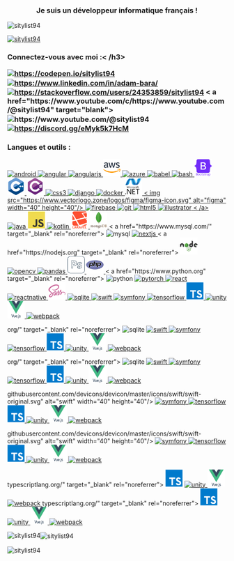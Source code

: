 <h3 align="center">Je suis un développeur informatique français !</h3>

<p align="left"> <img src="https://komarev.com/ghpvc/?username=sitylist94&label=Profile%20views&color =0e75b6&style=flat" alt="sitylist94" /> </p>

<p align="left"> <a href="https://github.com/ryo-ma/github-profile-trophy"><img src="https://github-profile-trophy.vercel.app/?username=sitylist94" alt="sitylist94" /></a> </p>

<h3 align="left">Connectez-vous avec moi :< /h3>
<p align="left">
<a href="https://codepen.io/https://codepen.io/sitylist94" target="blank"><img align="center" src=" https://raw.githubusercontent.com/rahuldkjain/github-profile-readme-generator/master/src/images/icons/Social/codepen.svg" alt="https://codepen.io/sitylist94" height=" 30" width="40" /></a>
<a href="https://linkedin.com/in/https://www.linkedin.com/in/adam-bara/" target="blank" ><img align="center" src="https://raw.githubusercontent.com/rahuldkjain/github-profile-readme-generator/master/src/images/icons/Social/linked-in-alt.svg" alt ="https://www.linkedin.com/in/adam-bara/" height="30" width="40" /></a>
<a href="https://stackoverflow.com/users/ https://stackoverflow.com/users/24353859/sitylist94" target="blank"><img align="center" src="https://raw.githubusercontent.com/rahuldkjain/github-profile-readme-generator/ master/src/images/icons/Social/stack-overflow.svg" alt="https://stackoverflow.com/users/24353859/sitylist94" height="30" width="40" /></a>
< a href="https://www.youtube.com/c/https://www.youtube.com/@sitylist94" target="blank"><img align="center" src="https://raw .githubusercontent.com/rahuldkjain/github-profile-readme-generator/master/src/images/icons/Social/youtube.svg" alt="https://www.youtube.com/@sitylist94" height="30" width="40" /></a>
<a href="https://discord.gg/https://discord.gg/eMyk5k7HcM" target="blank"><img align="center" src=" https://raw.githubusercontent.com/rahuldkjain/github-profile-readme-generator/master/src/images/icons/Social/discord.svg" alt="https://discord.gg/eMyk5k7HcM" height=" 30" width="40" /></a>
</p>

<h3 align="left">Langues et outils :</h3>
<p align="left"> <a href="https://developer.android.com" target="_blank" rel="noreferrer"> <img src="https://raw.githubusercontent.com/devicons /devicon/master/icons/android/android-original-wordmark.svg" alt="android" width="40" height="40"/> </a> <a href="https://angular.io " target="_blank" rel="noreferrer"> <img src="https://angular.io/assets/images/logos/angular/angular.svg" alt="angular" width="40" height=" 40"/> </a> <a href="https://angular.io" target="_blank" rel="noreferrer"> <img src="https://raw.githubusercontent.com/devicons/devicon /master/icons/angularjs/angularjs-original-wordmark.svg" alt="angularjs" width="40" height="40"/> </a> <a href="https://aws.amazon.com " target="_blank" rel="noreferrer"> <img src="https://raw.githubusercontent.com/devicons/devicon/master/icons/amazonwebservices/amazonwebservices-original-wordmark.svg" alt="aws" width="40" height="40"/> </a> <a href="https://azure.microsoft.com/en-in/" target="_blank" rel="noreferrer"> <img src ="https://www.vectorlogo.zone/logos/microsoft_azure/microsoft_azure-icon.svg" alt="azure" width="40" height="40"/> </a> <a href="https : //babeljs.io/" target="_blank" rel="noreferrer"> <img src="https://www.vectorlogo.zone/logos/babeljs/babeljs-icon.svg" alt="babel" width= "40" height="40"/> </a> <a href="https://www.gnu.org/software/bash/" target="_blank" rel="noreferrer"> <img src=" https://www.vectorlogo.zone/logos/gnu_bash/gnu_bash-icon.svg" alt="bash" width="40" height="40"/> </a> <a href="https:// getbootstrap.com" target="_blank" rel="noreferrer"> <img src="https://raw.githubusercontent.com/devicons/devicon/master/icons/bootstrap/bootstrap-plain-wordmark.svg" alt= "bootstrap" width="40" height="40"/> </a> <a href="https://www.w3schools.com/cpp/" target="_blank" rel="noreferrer"> <img src="https://raw.githubusercontent.com/devicons/devicon/master/icons/cplusplus/cplusplus-original.svg" alt="cplusplus" width="40" height="40"/> </a> <a href="https://www.w3schools.com/cs/" target="_blank" rel="noreferrer "> <img src="https://raw.githubusercontent.com/devicons/devicon/master/icons/csharp/csharp-original.svg" alt="csharp" width="40" height="40"/> </a> <a href="https://www.w3schools.com/css/" target="_blank" rel="noreferrer"> <img src="https://raw.githubusercontent.com/devicons/ devicon/master/icons/css3/css3-original-wordmark.svg" alt="css3" width="40" height="40"/> </a> <a href="https://www.djangoproject. com/" target="_blank" rel="noreferrer"> <img src="https://cdn.worldvectorlogo.com/logos/django.svg" alt="django" width="40" height="40" /> </a> <a href="https://www.docker.com/" target="_blank" rel="noreferrer"> <img src="https://raw.githubusercontent.com/devicons/ devicon/master/icons/docker/docker-original-wordmark.svg" alt="docker" width="40" height="40"/> </a> <a href="https://dotnet.microsoft. com/" target="_blank" rel="noreferrer"> <img src="https://raw.githubusercontent.com/devicons/devicon/master/icons/dot-net/dot-net-original-wordmark.svg " alt="dotnet" width="40" height="40"/> </a> <a href="https://www.figma.com/" target="_blank" rel="noreferrer"> < img src="https://www.vectorlogo.zone/logos/figma/figma-icon.svg" alt="figma" width="40" height="40"/> </a> <a href=" https://firebase.google.com/" target="_blank" rel="noreferrer"> <img src="https://www.vectorlogo.zone/logos/firebase/firebase-icon.svg" alt=" firebase" width="40" height="40"/> </a> <a href="https://git-scm.com/" target="_blank" rel="noreferrer"> <img src=" https://www.vectorlogo.zone/logos/git-scm/git-scm-icon.svg" alt="git" width="40" height="40"/> </a> <a href=" https://www.w3.org/html/" target="_blank" rel="noreferrer"> <img src="https://raw.githubusercontent.com/devicons/devicon/master/icons/html5/html5 -mot-symbole original.svg" alt="html5" width="40" height="40"/> </a> <a href="https://www.adobe.com/in/products/illustrator.html" target="_blank " rel="noreferrer"> <img src="https://www.vectorlogo.zone/logos/adobe_illustrator/adobe_illustrator-icon.svg" alt="illustrator" width="40" height="40"/> < /a> <a href="https://www.java.com" target="_blank" rel="noreferrer"> <img src="https://raw.githubusercontent.com/devicons/devicon/master/ icônes/java/java-original.svg" alt="java" width="40" height="40"/> </a> <a href="https://developer.mozilla.org/en-US/ docs/Web/JavaScript" target="_blank" rel="noreferrer"> <img src="https://raw.githubusercontent.com/devicons/devicon/master/icons/javascript/javascript-original.svg" alt= "javascript" width="40" height="40"/> </a> <a href="https://kotlinlang.org" target="_blank" rel="noreferrer"> <img src="https : //www.vectorlogo.zone/logos/kotlinlang/kotlinlang-icon.svg" alt="kotlin" width="40" height="40"/> </a> <a href="https://laravel. com/" target="_blank" rel="noreferrer"> <img src="https://raw.githubusercontent.com/devicons/devicon/master/icons/laravel/laravel-plain-wordmark.svg" alt=" laravel" width="40" height="40"/> </a> <a href="https://www.mongodb.com/" target="_blank" rel="noreferrer"> <img src=" https://raw.githubusercontent.com/devicons/devicon/master/icons/mongodb/mongodb-original-wordmark.svg" alt="mongodb" width="40" height="40"/> </a> < a href="https://www.mysql.com/" target="_blank" rel="noreferrer"> <img src="https://raw.githubusercontent.com/devicons/devicon/master/icons/mysql /mysql-original-wordmark.svg" alt="mysql" width="40" height="40"/> </a> <a href="https://nextjs.org/" target="_blank" rel ="noreferrer"> <img src="https://cdn.worldvectorlogo.com/logos/nextjs-2.svg" alt="nextjs" width="40" height="40"/> </a> < a href="https://nodejs.org" target="_blank" rel="noreferrer"> <img src="https://raw.githubusercontent.com/devicons/devicon/master/icons/nodejs/nodejs-original-wordmark.svg" alt="nodejs" width="40" height="40"/> </a> <a href="https:// opencv.org/" target="_blank" rel="noreferrer"> <img src="https://www.vectorlogo.zone/logos/opencv/opencv-icon.svg" alt="opencv" width="40 " height="40"/> </a> <a href="https://pandas.pydata.org/" target="_blank" rel="noreferrer"> <img src="https://raw. githubusercontent.com/devicons/devicon/2ae2a900d2f041da66e950e4d48052658d850630/icons/pandas/pandas-original.svg" alt="pandas" width="40" height="40"/> </a> <a href="https:// www.photoshop.com/en" target="_blank" rel="noreferrer"> <img src="https://raw.githubusercontent.com/devicons/devicon/master/icons/photoshop/photoshop-line.svg" alt="photoshop" width="40" height="40"/> </a> <a href="https://www.php.net" target="_blank" rel="noreferrer"> <img src ="https://raw.githubusercontent.com/devicons/devicon/master/icons/php/php-original.svg" alt="php" width="40" height="40"/> </a> < a href="https://www.python.org" target="_blank" rel="noreferrer"> <img src="https://raw.githubusercontent.com/devicons/devicon/master/icons/python/ python-original.svg" alt="python" width="40" height="40"/> </a> <a href="https://pytorch.org/" target="_blank" rel="noreferrer "> <img src="https://www.vectorlogo.zone/logos/pytorch/pytorch-icon.svg" alt="pytorch" width="40" height="40"/> </a> <a href="https://reactjs.org/" target="_blank" rel="noreferrer"> <img src="https://raw.githubusercontent.com/devicons/devicon/master/icons/react/react- original-wordmark.svg" alt="react" width="40" height="40"/> </a> <a href="https://reactnative.dev/" target="_blank" rel="noreferrer "> <img src="https://reactnative.dev/img/header_logo.svg" alt="reactnative" width="40" height="40"/> </a> <a href="https:/ /sass-lang.com" target="_blank" rel="noreferrer"> <img src="https://raw.githubusercontent.com/devicons/devicon/master/icons/sass/sass-original.svg" alt="sass" width="40" height="40"/> </a> <a href="https://www. sqlite.org/" target="_blank" rel="noreferrer"> <img src="https://www.vectorlogo.zone/logos/sqlite/sqlite-icon.svg" alt="sqlite" width="40 " height="40"/> </a> <a href="https://developer.apple.com/swift/" target="_blank" rel="noreferrer"> <img src="https:// raw.githubusercontent.com/devicons/devicon/master/icons/swift/swift-original.svg" alt="swift" width="40" height="40"/> </a> <a href="https : //symfony.com" target="_blank" rel="noreferrer"> <img src="https://symfony.com/logos/symfony_black_03.svg" alt="symfony" width="40" height="40 "/> </a> <a href="https://www.tensorflow.org" target="_blank" rel="noreferrer"> <img src="https://www.vectorlogo.zone/logos/ tensorflow/tensorflow-icon.svg" alt="tensorflow" width="40" height="40"/> </a> <a href="https://www.typescriptlang.org/" target="_blank" rel="noreferrer"> <img src="https://raw.githubusercontent.com/devicons/devicon/master/icons/typescript/typescript-original.svg" alt="typescript" width="40" height=" 40"/> </a> <a href="https://unity.com/" target="_blank" rel="noreferrer"> <img src="https://www.vectorlogo.zone/logos/ unity3d/unity3d-icon.svg" alt="unity" width="40" height="40"/> </a> <a href="https://vuejs.org/" target="_blank" rel= "noreferrer"> <img src="https://raw.githubusercontent.com/devicons/devicon/master/icons/vuejs/vuejs-original-wordmark.svg" alt="vuejs" width="40" height=" 40"/> </a> <a href="https://webpack.js.org" target="_blank" rel="noreferrer"> <img src="https://raw.githubusercontent.com/devicons /devicon/d00d0969292a6569d45b06d3f350f463a0107b0d/icons/webpack/webpack-original-wordmark.svg" alt="webpack" width="40" height="40"/> </a> </p>org/" target="_blank" rel="noreferrer"> <img src="https://www.vectorlogo.zone/logos/sqlite/sqlite-icon.svg" alt="sqlite" width="40" hauteur ="40"/> </a> <a href="https://developer.apple.com/swift/" target="_blank" rel="noreferrer"> <img src="https://raw. githubusercontent.com/devicons/devicon/master/icons/swift/swift-original.svg" alt="swift" width="40" height="40"/> </a> <a href="https:// symfony.com" target="_blank" rel="noreferrer"> <img src="https://symfony.com/logos/symfony_black_03.svg" alt="symfony" width="40" height="40"/ > </a> <a href="https://www.tensorflow.org" target="_blank" rel="noreferrer"> <img src="https://www.vectorlogo.zone/logos/tensorflow/ tensorflow-icon.svg" alt="tensorflow" width="40" height="40"/> </a> <a href="https://www.typescriptlang.org/" target="_blank" rel= "noreferrer"> <img src="https://raw.githubusercontent.com/devicons/devicon/master/icons/typescript/typescript-original.svg" alt="typescript" width="40" height="40" /> </a> <a href="https://unity.com/" target="_blank" rel="noreferrer"> <img src="https://www.vectorlogo.zone/logos/unity3d/ unity3d-icon.svg" alt="unity" width="40" height="40"/> </a> <a href="https://vuejs.org/" target="_blank" rel="noreferrer "> <img src="https://raw.githubusercontent.com/devicons/devicon/master/icons/vuejs/vuejs-original-wordmark.svg" alt="vuejs" width="40" height="40" /> </a> <a href="https://webpack.js.org" target="_blank" rel="noreferrer"> <img src="https://raw.githubusercontent.com/devicons/devicon /d00d0969292a6569d45b06d3f350f463a0107b0d/icons/webpack/webpack-original-wordmark.svg" alt="webpack" width="40" height="40"/> </a> </p>org/" target="_blank" rel="noreferrer"> <img src="https://www.vectorlogo.zone/logos/sqlite/sqlite-icon.svg" alt="sqlite" width="40" hauteur ="40"/> </a> <a href="https://developer.apple.com/swift/" target="_blank" rel="noreferrer"> <img src="https://raw. githubusercontent.com/devicons/devicon/master/icons/swift/swift-original.svg" alt="swift" width="40" height="40"/> </a> <a href="https:// symfony.com" target="_blank" rel="noreferrer"> <img src="https://symfony.com/logos/symfony_black_03.svg" alt="symfony" width="40" height="40"/ > </a> <a href="https://www.tensorflow.org" target="_blank" rel="noreferrer"> <img src="https://www.vectorlogo.zone/logos/tensorflow/ tensorflow-icon.svg" alt="tensorflow" width="40" height="40"/> </a> <a href="https://www.typescriptlang.org/" target="_blank" rel= "noreferrer"> <img src="https://raw.githubusercontent.com/devicons/devicon/master/icons/typescript/typescript-original.svg" alt="typescript" width="40" height="40" /> </a> <a href="https://unity.com/" target="_blank" rel="noreferrer"> <img src="https://www.vectorlogo.zone/logos/unity3d/ unity3d-icon.svg" alt="unity" width="40" height="40"/> </a> <a href="https://vuejs.org/" target="_blank" rel="noreferrer "> <img src="https://raw.githubusercontent.com/devicons/devicon/master/icons/vuejs/vuejs-original-wordmark.svg" alt="vuejs" width="40" height="40" /> </a> <a href="https://webpack.js.org" target="_blank" rel="noreferrer"> <img src="https://raw.githubusercontent.com/devicons/devicon /d00d0969292a6569d45b06d3f350f463a0107b0d/icons/webpack/webpack-original-wordmark.svg" alt="webpack" width="40" height="40"/> </a> </p>githubusercontent.com/devicons/devicon/master/icons/swift/swift-original.svg" alt="swift" width="40" height="40"/> </a> <a href="https:// symfony.com" target="_blank" rel="noreferrer"> <img src="https://symfony.com/logos/symfony_black_03.svg" alt="symfony" width="40" height="40"/ > </a> <a href="https://www.tensorflow.org" target="_blank" rel="noreferrer"> <img src="https://www.vectorlogo.zone/logos/tensorflow/ tensorflow-icon.svg" alt="tensorflow" width="40" height="40"/> </a> <a href="https://www.typescriptlang.org/" target="_blank" rel= "noreferrer"> <img src="https://raw.githubusercontent.com/devicons/devicon/master/icons/typescript/typescript-original.svg" alt="typescript" width="40" height="40" /> </a> <a href="https://unity.com/" target="_blank" rel="noreferrer"> <img src="https://www.vectorlogo.zone/logos/unity3d/ unity3d-icon.svg" alt="unity" width="40" height="40"/> </a> <a href="https://vuejs.org/" target="_blank" rel="noreferrer "> <img src="https://raw.githubusercontent.com/devicons/devicon/master/icons/vuejs/vuejs-original-wordmark.svg" alt="vuejs" width="40" height="40" /> </a> <a href="https://webpack.js.org" target="_blank" rel="noreferrer"> <img src="https://raw.githubusercontent.com/devicons/devicon /d00d0969292a6569d45b06d3f350f463a0107b0d/icons/webpack/webpack-original-wordmark.svg" alt="webpack" width="40" height="40"/> </a> </p>githubusercontent.com/devicons/devicon/master/icons/swift/swift-original.svg" alt="swift" width="40" height="40"/> </a> <a href="https:// symfony.com" target="_blank" rel="noreferrer"> <img src="https://symfony.com/logos/symfony_black_03.svg" alt="symfony" width="40" height="40"/ > </a> <a href="https://www.tensorflow.org" target="_blank" rel="noreferrer"> <img src="https://www.vectorlogo.zone/logos/tensorflow/ tensorflow-icon.svg" alt="tensorflow" width="40" height="40"/> </a> <a href="https://www.typescriptlang.org/" target="_blank" rel= "noreferrer"> <img src="https://raw.githubusercontent.com/devicons/devicon/master/icons/typescript/typescript-original.svg" alt="typescript" width="40" height="40" /> </a> <a href="https://unity.com/" target="_blank" rel="noreferrer"> <img src="https://www.vectorlogo.zone/logos/unity3d/ unity3d-icon.svg" alt="unity" width="40" height="40"/> </a> <a href="https://vuejs.org/" target="_blank" rel="noreferrer "> <img src="https://raw.githubusercontent.com/devicons/devicon/master/icons/vuejs/vuejs-original-wordmark.svg" alt="vuejs" width="40" height="40" /> </a> <a href="https://webpack.js.org" target="_blank" rel="noreferrer"> <img src="https://raw.githubusercontent.com/devicons/devicon /d00d0969292a6569d45b06d3f350f463a0107b0d/icons/webpack/webpack-original-wordmark.svg" alt="webpack" width="40" height="40"/> </a> </p>typescriptlang.org/" target="_blank" rel="noreferrer"> <img src="https://raw.githubusercontent.com/devicons/devicon/master/icons/typescript/typescript-original.svg" alt=" typescript" width="40" height="40"/> </a> <a href="https://unity.com/" target="_blank" rel="noreferrer"> <img src="https : //www.vectorlogo.zone/logos/unity3d/unity3d-icon.svg" alt="unity" width="40" height="40"/> </a> <a href="https://vuejs. org/" target="_blank" rel="noreferrer"> <img src="https://raw.githubusercontent.com/devicons/devicon/master/icons/vuejs/vuejs-original-wordmark.svg" alt=" vuejs" width="40" height="40"/> </a> <a href="https://webpack.js.org" target="_blank" rel="noreferrer"> <img src="https ://raw.githubusercontent.com/devicons/devicon/d00d0969292a6569d45b06d3f350f463a0107b0d/icons/webpack/webpack-original-wordmark.svg" alt="webpack" width="40" height="40"/> </a> </ p>typescriptlang.org/" target="_blank" rel="noreferrer"> <img src="https://raw.githubusercontent.com/devicons/devicon/master/icons/typescript/typescript-original.svg" alt=" typescript" width="40" height="40"/> </a> <a href="https://unity.com/" target="_blank" rel="noreferrer"> <img src="https : //www.vectorlogo.zone/logos/unity3d/unity3d-icon.svg" alt="unity" width="40" height="40"/> </a> <a href="https://vuejs. org/" target="_blank" rel="noreferrer"> <img src="https://raw.githubusercontent.com/devicons/devicon/master/icons/vuejs/vuejs-original-wordmark.svg" alt=" vuejs" width="40" height="40"/> </a> <a href="https://webpack.js.org" target="_blank" rel="noreferrer"> <img src="https ://raw.githubusercontent.com/devicons/devicon/d00d0969292a6569d45b06d3f350f463a0107b0d/icons/webpack/webpack-original-wordmark.svg" alt="webpack" width="40" height="40"/> </a> </ p>

<p><img align="left" src="https://github-readme-stats.vercel.app/api/top-langs?username=sitylist94&show_icons=true&locale=en&layout=compact" alt="sitylist94" /> </p>

<p> <img align="center" src="https://github-readme-stats.vercel.app/api?username=sitylist94&show_icons=true&locale=en" alt="sitylist94" /> </p>

<p><img align="center" src="https://github-readme-streak-stats.herokuapp.com/?user=sitylist94&" alt="sitylist94" /></p>
